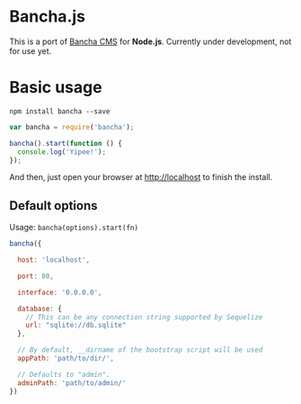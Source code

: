 # Bancha.js

This is a port of [Bancha CMS](https://github.com/squallstar/bancha) for **Node.js**. Currently under development, not for use yet.

# Basic usage

```
npm install bancha --save
```

```javascript
var bancha = require('bancha');

bancha().start(function () {
  console.log('Yipee!');
});
```

And then, just open your browser at [http://localhost](http://localhost) to finish the install.

## Default options

Usage: `bancha(options).start(fn)`

```javascript
bancha({

  host: 'localhost',

  port: 80,

  interface: '0.0.0.0',

  database: {
    // This can be any connection string supported by Sequelize
    url: "sqlite://db.sqlite"
  },

  // By default, __dirname of the bootstrap script will be used
  appPath: 'path/to/dir/',

  // Defaults to "admin".
  adminPath: 'path/to/admin/'
})
```